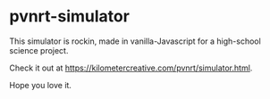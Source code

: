 # pvnrt-simulator

This simulator is rockin, made in vanilla-Javascript for a high-school science project.

Check it out at https://kilometercreative.com/pvnrt/simulator.html.

Hope you love it.
